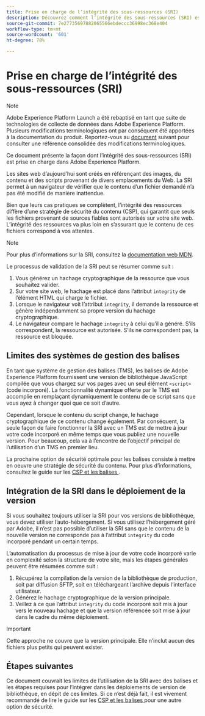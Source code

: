 ```yaml
---
title: Prise en charge de l’intégrité des sous-ressources (SRI)
description: Découvrez comment l’intégrité des sous-ressources (SRI) est prise en charge dans Adobe Experience Platform.
source-git-commit: 7e27735697882065566ebdeccc36998ec368e404
workflow-type: tm+mt
source-wordcount: '601'
ht-degree: 78%

---
```


# Prise en charge de l’intégrité des sous-ressources (SRI)

>[!NOTE]
>
>Adobe Experience Platform Launch a été rebaptisé en tant que suite de technologies de collecte de données dans Adobe Experience Platform. Plusieurs modifications terminologiques ont par conséquent été apportées à la documentation du produit. Reportez-vous au [document](../../term-updates.md) suivant pour consulter une référence consolidée des modifications terminologiques.

Ce document présente la façon dont l’intégrité des sous-ressources (SRI) est prise en charge dans Adobe Experience Platform.

Les sites web d’aujourd’hui sont créés en référençant des images, du contenu et des scripts provenant de divers emplacements du Web. La SRI permet à un navigateur de vérifier que le contenu d’un fichier demandé n’a pas été modifié de manière inattendue.

Bien que leurs cas pratiques se complètent, l’intégrité des ressources diffère d’une stratégie de sécurité du contenu (CSP), qui garantit que seuls les fichiers provenant de sources fiables sont autorisés sur votre site web. L’intégrité des ressources va plus loin en s’assurant que le contenu de ces fichiers correspond à vos attentes.

>[!NOTE]
>
>Pour plus d’informations sur la SRI, consultez la [documentation web MDN](https://developer.mozilla.org/fr-FR/docs/Web/Security/Subresource_Integrity).

Le processus de validation de la SRI peut se résumer comme suit :

1. Vous générez un hachage cryptographique de la ressource que vous souhaitez valider.
1. Sur votre site web, le hachage est placé dans l’attribut `integrity` de l’élément HTML qui charge le fichier.
1. Lorsque le navigateur voit l’attribut `integrity`, il demande la ressource et génère indépendamment sa propre version du hachage cryptographique.
1. Le navigateur compare le hachage `integrity` à celui qu’il a généré. S’ils correspondent, la ressource est autorisée. S’ils ne correspondent pas, la ressource est bloquée.

## Limites des systèmes de gestion des balises

En tant que système de gestion des balises (TMS), les balises de Adobe Experience Platform fournissent une version de bibliothèque JavaScript compilée que vous chargez sur vos pages avec un seul élément `<script>` (code incorporé). La fonctionnalité dynamique offerte par le TMS est accomplie en remplaçant dynamiquement le contenu de ce script sans que vous ayez à changer quoi que ce soit d’autre.

Cependant, lorsque le contenu du script change, le hachage cryptographique de ce contenu change également. Par conséquent, la seule façon de faire fonctionner la SRI avec un TMS est de mettre à jour votre code incorporé en même temps que vous publiez une nouvelle version. Pour beaucoup, cela va à l’encontre de l’objectif principal de l’utilisation d’un TMS en premier lieu.

La prochaine option de sécurité optimale pour les balises consiste à mettre en oeuvre une stratégie de sécurité du contenu. Pour plus d’informations, consultez le guide sur les [CSP et les balises ](./content-security-policy.md).

## Intégration de la SRI dans le déploiement de la version

Si vous souhaitez toujours utiliser la SRI pour vos versions de bibliothèque, vous devez utiliser l’auto-hébergement. Si vous utilisez l’hébergement géré par Adobe, il n’est pas possible d’utiliser la SRI sans que le contenu de la nouvelle version ne corresponde pas à l’attribut `integrity` du code incorporé pendant un certain temps.

L’automatisation du processus de mise à jour de votre code incorporé varie en complexité selon la structure de votre site, mais les étapes générales peuvent être résumées comme suit :

1. Récupérez la compilation de la version de la bibliothèque de production, soit par diffusion SFTP, soit en téléchargeant l’archive depuis l’interface utilisateur.
1. Générez le hachage cryptographique de la version principale.
1. Veillez à ce que l’attribut `integrity` du code incorporé soit mis à jour vers le nouveau hachage et que la version référencée soit mise à jour dans le cadre du même déploiement.

>[!IMPORTANT]
>
>Cette approche ne couvre que la version principale. Elle n’inclut aucun des fichiers plus petits qui peuvent exister.

## Étapes suivantes

Ce document couvrait les limites de l’utilisation de la SRI avec des balises et les étapes requises pour l’intégrer dans les déploiements de version de bibliothèque, en dépit de ces limites. Si ce n’est déjà fait, il est vivement recommandé de lire le guide sur les [CSP et les balises ](./content-security-policy.md) pour une autre option de sécurité.

